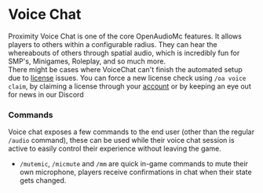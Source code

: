 [//]: # (TITLE:Proximity Voice Chat)
[//]: # (ICON:fas fa-ruler)
[//]: # (DESCRIPTION:Talking to other players using Proximity Voice Chat)
[//]: # (TAGS:voice,voicechat,proximity,talking,calling,calls)
[//]: # (COMMANDS:/mutemic,Quickly mutes your mic)
[//]: # (COMMANDS:/micmute,Quickly mutes your mic)
[//]: # (COMMANDS:/mm,Quickly mutes your mic)
[//]: # (COMMANDS:/audio,Generates a new link for your web client.)
[//]: # (COMMANDS:/oa voice claim,Force a new license check)
[//]: # (COMMANDS:/oa accept,Gives you the link of the audio client)
# Voice Chat
Proximity Voice Chat is one of the core OpenAudioMc features. It allows players to others within a configurable radius. They can hear the whereabouts of others through spatial audio, which is incredibly fun for SMP's, Minigames, Roleplay, and so much more.
<br />
There might be cases where VoiceChat can't finish the automated setup due to [license](voicechat_licenses.md) issues. You can force a new license check using `/oa voice claim`, by claiming a license through your [account](account.md) or by keeping an eye out for news in our Discord

### Commands
Voice chat exposes a few commands to the end user (other than the regular `/audio` command), these can be used while their voice chat session is active to easily control their experience without leaving the game.
- `/mutemic`, `/micmute` and `/mm` are quick in-game commands to mute their own microphone, players receive confirmations in chat when their state gets changed.
